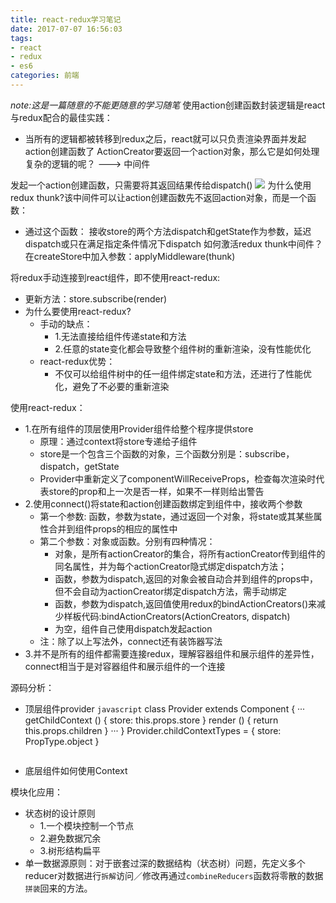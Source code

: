 ```yaml
---
title: react-redux学习笔记
date: 2017-07-07 16:56:03
tags:
- react
- redux
- es6
categories: 前端
---
```


*note:这是一篇随意的不能更随意的学习随笔*
使用action创建函数封装逻辑是react与redux配合的最佳实践：

-  当所有的逻辑都被转移到redux之后，react就可以只负责渲染界面并发起action创建函数了
ActionCreator要返回一个action对象，那么它是如何处理复杂的逻辑的呢？ ---> 中间件

发起一个action创建函数，只需要将其返回结果传给dispatch()
<img src='http://7xwnfc.com1.z0.glb.clouddn.com/redux.jpg'>
为什么使用redux thunk?该中间件可以让action创建函数先不返回action对象，而是一个函数：
<!--more-->
-  通过这个函数： 接收store的两个方法dispatch和getState作为参数，延迟dispatch或只在满足指定条件情况下dispatch
如何激活redux thunk中间件？在createStore中加入参数：applyMiddleware(thunk)

将redux手动连接到react组件，即不使用react-redux:

- 更新方法：store.subscribe(render)
- 为什么要使用react-redux?
  - 手动的缺点：
    - 1.无法直接给组件传递state和方法
    - 2.任意的state变化都会导致整个组件树的重新渲染，没有性能优化
  - react-redux优势：
    - 不仅可以给组件树中的任一组件绑定state和方法，还进行了性能优化，避免了不必要的重新渲染


使用react-redux：

- 1.在所有组件的顶层使用Provider组件给整个程序提供store
  - 原理：通过context将store专递给子组件
  - store是一个包含三个函数的对象，三个函数分别是：subscribe，dispatch，getState
  - Provider中重新定义了componentWillReceiveProps，检查每次渲染时代表store的prop和上一次是否一样，如果不一样则给出警告
- 2.使用connect()将state和action创建函数绑定到组件中，接收两个参数
  - 第一个参数: 函数，参数为state，通过返回一个对象，将state或其某些属性合并到组件props的相应的属性中
  - 第二个参数：对象或函数。分别有四种情况：
    - 对象，是所有actionCreator的集合，将所有actionCreator传到组件的同名属性，并为每个actionCreator隐式绑定dispatch方法；
    - 函数，参数为dispatch,返回的对象会被自动合并到组件的props中，但不会自动为actionCreator绑定dispatch方法，需手动绑定
    - 函数，参数为dispatch,返回值使用redux的bindActionCreators()来减少样板代码:bindActionCreators(ActionCreators, dispatch)
    - 为空，组件自己使用dispatch发起action
  - 注：除了以上写法外，connect还有装饰器写法
- 3.并不是所有的组件都需要连接redux，理解容器组件和展示组件的差异性，connect相当于是对容器组件和展示组件的一个连接

源码分析：

- 顶层组件provider
```javascript```
  class Provider extends Component {
    ···
    getChildContext () {
      store: this.props.store
    }
    render () {
      return this.props.children
    }
    ···
  }
  Provider.childContextTypes = {
    store: PropType.object
  }
  ```
- 底层组件如何使用Context

模块化应用：

- 状态树的设计原则
  - 1.一个模块控制一个节点
  - 2.避免数据冗余
  - 3.树形结构扁平
- 单一数据源原则：对于嵌套过深的数据结构（状态树）问题，先定义多个reducer对数据进行`拆解`访问／修改再通过`combineReducers`函数将零散的数据`拼装`回来的方法。
